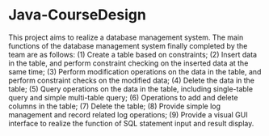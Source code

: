 # Java-CourseDesign
This project aims to realize a database management system.
The main functions of the database management system finally completed by the team are as follows:
(1) Create a table based on constraints;
(2) Insert data in the table, and perform constraint checking on the inserted data at the same time;
(3) Perform modification operations on the data in the table, and perform constraint checks on the modified data;
(4) Delete the data in the table;
(5) Query operations on the data in the table, including single-table query and simple multi-table query;
(6) Operations to add and delete columns in the table;
(7) Delete the table;
(8) Provide simple log management and record related log operations;
(9) Provide a visual GUI interface to realize the function of SQL statement input and result display.
